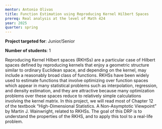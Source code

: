 ```yaml
---
mentor: Antonio Olivas
title: Function Estimation using Reproducing Kernel Hilbert Spaces
prereq: Real analysis at the level of Math 424
year: 2025
quarter: spring
---
```


**Project targeted for**: Junior/Senior

**Number of students**: 1

Reproducing Kernel Hilbert spaces (RKHSs) are a particular case of Hilbert spaces defined by reproducing kernels that enjoy a geometric structure similar to ordinary Euclidean space, and depending on the kernel, may include a reasonably broad class of functions. RKHSs have been widely used to estimate functions that involve optimizing over function spaces which appear in many statistical problems such as interpolation, regression, and density estimation, and they are attractive because many optimization problems over these spaces reduce to relatively simple calculations involving the kernel matrix.
In this project, we will read most of Chapter 12 of the textbook “High-Dimensional Statistics. A Non-Asymptotic Viewpoint” by Martin J. Wainwright, related to RKHSs. The goal of this DRP is to understand the properties of the RKHS, and to apply this tool to a real-life problem.